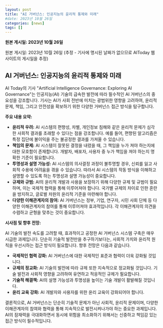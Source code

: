 ```yaml
---
layout: post
title: "AI 거버넌스: 인공지능의 윤리적 통제와 미래"
#date: 2023년 10월 26일
categories: [news]
tags: []
---
```


**원본 게시일: 2023년 10월 26일**

원본 게시일: 2023년 10월 26일 (추정 - 기사에 명시된 날짜가 없으므로 AIToday 웹사이트의 게시일을 추정)


## AI 거버넌스: 인공지능의 윤리적 통제와 미래

AI Today의 기사 "Artificial Intelligence Governance: Exploring AI Governance"는 인공지능(AI) 기술의 급속한 발전에 따라 필수적인 AI 거버넌스의 중요성을 강조합니다.  기사는 AI가 사회 전반에 미치는 광범위한 영향을 고려하여, 윤리적 문제, 책임, 그리고 안전성을 확보하기 위한 다양한 거버넌스 접근 방식을 탐구합니다.

**주요 내용 요약:**

* **윤리적 우려:** AI 시스템의 편향성, 차별, 개인정보 침해와 같은 윤리적 문제가 심각한 사회적 결과를 초래할 수 있다는 점을 강조합니다.  예를 들어, 편향된 알고리즘은 특정 집단에 불이익을 주는 불공정한 결과를 가져올 수 있습니다.
* **책임의 문제:** AI 시스템이 잘못된 결정을 내렸을 때, 그 책임을 누가 져야 하는지에 대한 모호함이 존재합니다. 개발자, 배포자, 사용자 중 누가 책임을 져야 하는지 명확한 기준이 필요합니다.
* **투명성과 설명 가능성:** AI 시스템의 의사결정 과정이 불투명할 경우, 신뢰를 잃고 사회적 수용에 어려움을 겪을 수 있습니다.  따라서 AI 시스템의 작동 방식을 이해하고 설명할 수 있도록 하는 투명성과 설명 가능성이 중요합니다.
* **규제와 규범:** AI의 윤리적 개발과 사용을 보장하기 위해 다양한 규제 및 규범이 필요하며, 이는 국제적 협력을 통해 이루어져야 합니다.  국가별 규제의 차이로 인한 혼란을 방지하고, 글로벌 차원의 윤리적 기준을 마련해야 합니다.
* **다양한 이해관계자의 참여:**  AI 거버넌스는 정부, 기업, 연구자, 시민 사회 단체 등 다양한 이해관계자의 참여를 통해 이루어져야 효과적입니다.  각 이해관계자의 의견을 수렴하고 균형을 맞추는 것이 중요합니다.


**시사점 및 향후 전망:**

AI 기술의 발전 속도를 고려할 때, 효과적이고 공정한 AI 거버넌스 시스템 구축은 매우 시급한 과제입니다.  단순히 기술적 발전만을 추구하기보다는, 사회적 가치와 윤리적 원칙을 우선시하는 접근 방식이 필요합니다.  향후 전망은 다음과 같습니다.

* **국제적인 협력 강화:**  AI 거버넌스에 대한 국제적인 표준과 협력이 더욱 강화될 것입니다.
* **규제의 정교화:** AI 기술의 발전에 따라 규제 또한 지속적으로 정교화될 것입니다.  기술 발전과 사회적 영향을 고려하여 유연하고 적응적인 규제가 필요합니다.
* **기술적 해결책:** AI의 설명 가능성과 투명성을 높이는 기술 개발이 활발해질 것입니다.
* **윤리 교육 강화:** AI 개발자와 사용자를 위한 윤리 교육이 강화되어야 합니다.


결론적으로, AI 거버넌스는 단순히 기술적 문제가 아닌 사회적, 윤리적 문제이며, 다양한 이해관계자의 참여와 협력을 통해 지속적으로 발전시켜나가야 하는 중요한 과제입니다.  AI의 잠재력을 극대화하면서 동시에 위험을 최소화하기 위해서는 신중하고 책임감 있는 접근 방식이 필수적입니다.